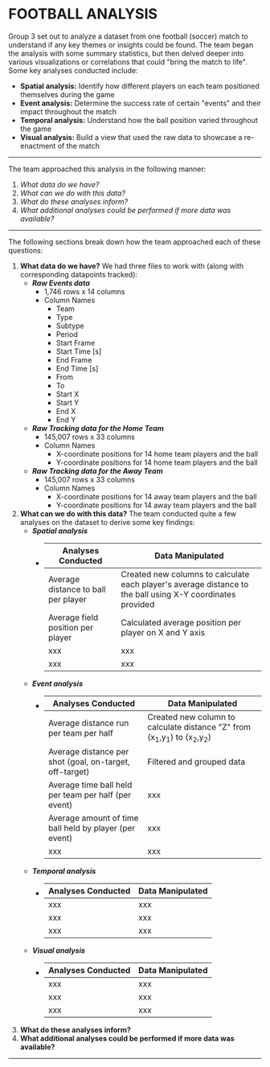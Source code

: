 # FOOTBALL ANALYSIS

Group 3 set out to analyze a dataset from one football (soccer) match to understand if any key themes or insights could be found. The team began the analysis with some summary statistics, but then delved deeper into various visualizations or correlations that could "bring the match to life". Some key analyses conducted include:
- **Spatial analysis:** Identify how different players on each team positioned themselves during the game
- **Event analysis:** Determine the success rate of certain "events" and their impact throughout the match
- **Temporal analysis:** Understand how the ball position varied throughout the game
- **Visual analysis:** Build a view that used the raw data to showcase a re-enactment of the match
--------------------------------------------------------------------------------------
The team approached this analysis in the following manner:

1) *What data do we have?*
2) *What can we do with this data?*
3) *What do these analyses inform?*
4) *What additional analyses could be performed if more data was available?*
--------------------------------------------------------------------------------------
The following sections break down how the team approached each of these questions:
1. **What data do we have?**
We had three files to work with (along with corresponding datapoints tracked):
    - ***Raw Events data***
        - 1,746 rows x 14 columns
        - Column Names
            - Team
            - Type
            - Subtype
            - Period
            - Start Frame
            - Start Time [s]
            - End Frame
            - End Time [s]
            - From
            - To
            - Start X
            - Start Y
            - End X
            - End Y      
    - ***Raw Tracking data for the Home Team***
        - 145,007 rows x 33 columns
        - Column Names
            - X-coordinate positions for 14 home team players and the ball
            - Y-coordinate positions for 14 home team players and the ball
    - ***Raw Tracking data for the Away Team***
        - 145,007 rows x 33 columns
        - Column Names
            - X-coordinate positions for 14 away team players and the ball
            - Y-coordinate positions for 14 away team players and the ball
2. **What can we do with this data?**
The team conducted quite a few analyses on the dataset to derive some key findings:
    - ***Spatial analysis***
        -   | **Analyses Conducted** | **Data Manipulated** |
            | ---------------------- | -------------------- |
            | Average distance to ball per player | Created new columns to calculate each player's average distance to the ball using X-Y coordinates provided |
            | Average field position per player | Calculated average position per player on X and Y axis |
            | xxx | xxx |
            | xxx | xxx |
    - ***Event analysis***
        -   | **Analyses Conducted** | **Data Manipulated** |
            | ---------------------- | -------------------- |
            | Average distance run per team per half | Created new column to calculate distance "Z" from (x<sub>1</sub>,y<sub>1</sub>) to (x<sub>2</sub>,y<sub>2</sub>) |
            | Average distance per shot (goal, on-target, off-target) | Filtered and grouped data  |
            | Average time ball held per team per half (per event) | xxx |
            | Average amount of time ball held by player (per event) | xxx |
            | xxx | xxx |
    - ***Temporal analysis***
        -   | **Analyses Conducted** | **Data Manipulated** |
            | ---------------------- | -------------------- |
            | xxx | xxx |
            | xxx | xxx |
            | xxx | xxx |
    - ***Visual analysis***
        -   | **Analyses Conducted** | **Data Manipulated** |
            | ---------------------- | -------------------- |
            | xxx | xxx |
            | xxx | xxx |
            | xxx | xxx |
3. **What do these analyses inform?**
4. **What additional analyses could be performed if more data was available?**









--------------------------------------------------------------------------------------

<!-- The Metrica Sports sample data you mentioned provides a rich resource for soccer analytics, offering detailed tracking and event data from soccer matches. The data's structure, with coordinates ranging from 0 to 1 on each axis and standardized field dimensions (105x68 meters), facilitates various analyses. The synchronization of tracking and event data allows for in-depth analysis of player movements, team formations, and specific game events such as passes, shots, and fouls.

Given the details provided:

1. **Spatial Analysis**: The data enables spatial analysis of player positions and movements. For instance, understanding how players use the field space during different phases of the game can provide insights into team strategies.

2. **Event Analysis**: With the detailed event types and subtypes, one can analyze the frequency, success rates, and patterns of various events like passes, shots, and defensive actions. This can help in assessing team and player performance.

3. **Temporal Analysis**: By considering the time information for each event, it's possible to study the dynamics of the game, like changes in team strategies or intensity throughout the match.

4. **Player Performance Metrics**: The data can be used to create performance metrics for players, such as distance covered, pass accuracy, shot effectiveness, and defensive contributions.

5. **Team Analysis**: Team-level strategies and formations can be analyzed by aggregating individual player data. This could involve studying offensive and defensive shapes or transitions between them.

6. **Predictive Analytics**: Using machine learning algorithms, one can predict future outcomes like goal probabilities based on current game situations, player positions, and historical data patterns.

7. **Visualization**: The data can be visualized to create heat maps, trajectory plots, and other visual tools to represent player movements, event locations, and game patterns.

For further analysis, it would be important to consider the specific research questions or objectives you have in mind, as this will guide the type of analysis to be conducted. Additionally, access to the software tools or programming skills (e.g., in Python or R) is necessary to process and analyze the data effectively.

### Resources

- (How To Moneyball Soccer)[https://towardsdatascience.com/how-to-moneyball-soccer-46b589429748] -->
